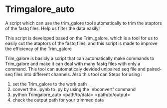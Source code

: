 # Trimgalore_auto
A script which can use the trim_galore tool automatically to trim the ataptors of the fastq files. Help us filter the data easily! 

This script is developed based on the Trim_galore, which is a tool for us to easily cut the ataptors of the fastq files. and this script is made to improve the efficiency of the Trim_galore

Trim_galore is basicly a script that can automatically make commands to Trim_galore and make it can deal with many fastq files with only a command. This tool can automaticaly devided unipaired seq file and paired-seq files into different channels. Also this tool can 
Steps for using :

1. set the Trim_galore to the work path
2. convert the .ipynb to .py by using the 'nbconvert' command
3. python Trimgalore_auto <path/to/data> <path/to/output>
4. check the output path for your trimmed data
